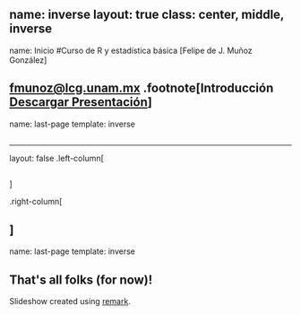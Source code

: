 name: inverse
layout: true
class: center, middle, inverse
---
name: Inicio
#Curso de R y estadística básica
[Felipe de J. Muñoz González]

[fmunoz@lcg.unam.mx](mailto:fmunoz@lcg.unam.mx)
.footnote[Introducción<br>[Descargar Presentación](http://pipemg.github.io/CursoR/Presentacion5.pdf)]
---

name: last-page
template: inverse

## 
---

layout: false
.left-column[
  ##  
  ###
]

.right-column[
 
]
---


name: last-page
template: inverse

## That's all folks (for now)!

Slideshow created using [remark](http://github.com/gnab/remark).

